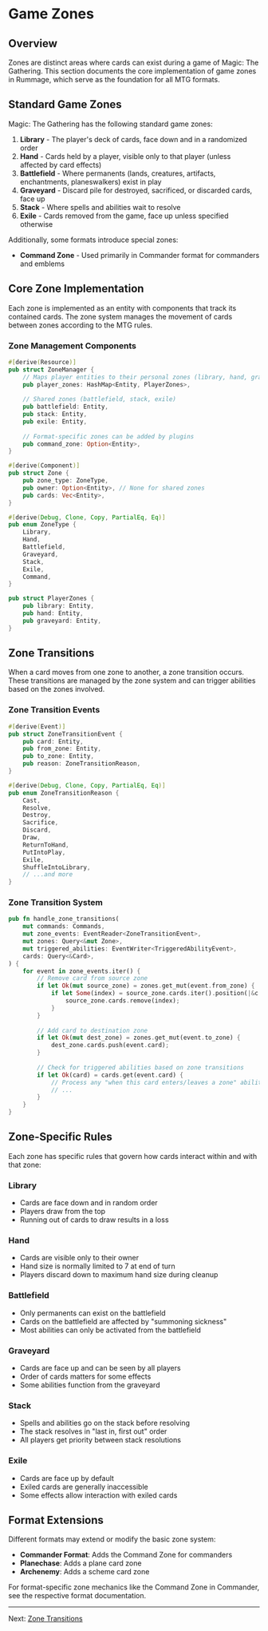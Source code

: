 # Game Zones

## Overview

Zones are distinct areas where cards can exist during a game of Magic: The Gathering. This section documents the core implementation of game zones in Rummage, which serve as the foundation for all MTG formats.

## Standard Game Zones

Magic: The Gathering has the following standard game zones:

1. **Library** - The player's deck of cards, face down and in a randomized order
2. **Hand** - Cards held by a player, visible only to that player (unless affected by card effects)
3. **Battlefield** - Where permanents (lands, creatures, artifacts, enchantments, planeswalkers) exist in play
4. **Graveyard** - Discard pile for destroyed, sacrificed, or discarded cards, face up
5. **Stack** - Where spells and abilities wait to resolve
6. **Exile** - Cards removed from the game, face up unless specified otherwise

Additionally, some formats introduce special zones:

- **Command Zone** - Used primarily in Commander format for commanders and emblems

## Core Zone Implementation

Each zone is implemented as an entity with components that track its contained cards. The zone system manages the movement of cards between zones according to the MTG rules.

### Zone Management Components

```rust
#[derive(Resource)]
pub struct ZoneManager {
    // Maps player entities to their personal zones (library, hand, graveyard)
    pub player_zones: HashMap<Entity, PlayerZones>,
    
    // Shared zones (battlefield, stack, exile)
    pub battlefield: Entity,
    pub stack: Entity,
    pub exile: Entity,
    
    // Format-specific zones can be added by plugins
    pub command_zone: Option<Entity>,
}

#[derive(Component)]
pub struct Zone {
    pub zone_type: ZoneType,
    pub owner: Option<Entity>, // None for shared zones
    pub cards: Vec<Entity>,
}

#[derive(Debug, Clone, Copy, PartialEq, Eq)]
pub enum ZoneType {
    Library,
    Hand,
    Battlefield,
    Graveyard,
    Stack,
    Exile,
    Command,
}

pub struct PlayerZones {
    pub library: Entity,
    pub hand: Entity,
    pub graveyard: Entity,
}
```

## Zone Transitions

When a card moves from one zone to another, a zone transition occurs. These transitions are managed by the zone system and can trigger abilities based on the zones involved.

### Zone Transition Events

```rust
#[derive(Event)]
pub struct ZoneTransitionEvent {
    pub card: Entity,
    pub from_zone: Entity,
    pub to_zone: Entity,
    pub reason: ZoneTransitionReason,
}

#[derive(Debug, Clone, Copy, PartialEq, Eq)]
pub enum ZoneTransitionReason {
    Cast,
    Resolve,
    Destroy,
    Sacrifice,
    Discard,
    Draw,
    ReturnToHand,
    PutIntoPlay,
    Exile,
    ShuffleIntoLibrary,
    // ...and more
}
```

### Zone Transition System

```rust
pub fn handle_zone_transitions(
    mut commands: Commands,
    mut zone_events: EventReader<ZoneTransitionEvent>,
    mut zones: Query<&mut Zone>,
    mut triggered_abilities: EventWriter<TriggeredAbilityEvent>,
    cards: Query<&Card>,
) {
    for event in zone_events.iter() {
        // Remove card from source zone
        if let Ok(mut source_zone) = zones.get_mut(event.from_zone) {
            if let Some(index) = source_zone.cards.iter().position(|&c| c == event.card) {
                source_zone.cards.remove(index);
            }
        }
        
        // Add card to destination zone
        if let Ok(mut dest_zone) = zones.get_mut(event.to_zone) {
            dest_zone.cards.push(event.card);
        }
        
        // Check for triggered abilities based on zone transitions
        if let Ok(card) = cards.get(event.card) {
            // Process any "when this card enters/leaves a zone" abilities
            // ...
        }
    }
}
```

## Zone-Specific Rules

Each zone has specific rules that govern how cards interact within and with that zone:

### Library

- Cards are face down and in random order
- Players draw from the top
- Running out of cards to draw results in a loss

### Hand

- Cards are visible only to their owner
- Hand size is normally limited to 7 at end of turn
- Players discard down to maximum hand size during cleanup

### Battlefield

- Only permanents can exist on the battlefield
- Cards on the battlefield are affected by "summoning sickness"
- Most abilities can only be activated from the battlefield

### Graveyard

- Cards are face up and can be seen by all players
- Order of cards matters for some effects
- Some abilities function from the graveyard

### Stack

- Spells and abilities go on the stack before resolving
- The stack resolves in "last in, first out" order
- All players get priority between stack resolutions

### Exile

- Cards are face up by default
- Exiled cards are generally inaccessible
- Some effects allow interaction with exiled cards

## Format Extensions

Different formats may extend or modify the basic zone system:

- **Commander Format**: Adds the Command Zone for commanders
- **Planechase**: Adds a plane card zone
- **Archenemy**: Adds a scheme card zone

For format-specific zone mechanics like the Command Zone in Commander, see the respective format documentation.

---

Next: [Zone Transitions](zone_transitions.md) 